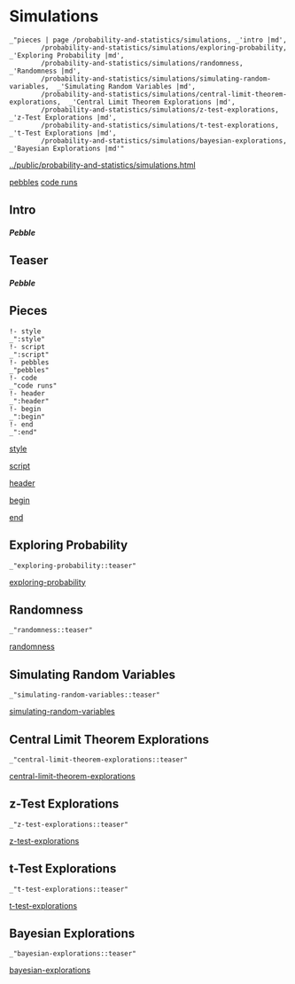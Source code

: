 # Simulations

    _"pieces | page /probability-and-statistics/simulations, _'intro |md',
            /probability-and-statistics/simulations/exploring-probability,  _'Exploring Probability |md',
            /probability-and-statistics/simulations/randomness,  _'Randomness |md',
            /probability-and-statistics/simulations/simulating-random-variables,  _'Simulating Random Variables |md',
            /probability-and-statistics/simulations/central-limit-theorem-explorations,  _'Central Limit Theorem Explorations |md',
            /probability-and-statistics/simulations/z-test-explorations,  _'z-Test Explorations |md',
            /probability-and-statistics/simulations/t-test-explorations,  _'t-Test Explorations |md',
            /probability-and-statistics/simulations/bayesian-explorations,  _'Bayesian Explorations |md'"

[../public/probability-and-statistics/simulations.html](# "save:")

[pebbles](#pebble "h5: | .join \n")
[code runs](#code "h5: | .join \n")

## Intro

##### Pebble

## Teaser

##### Pebble

## Pieces

    !- style
    _":style"
    !- script
    _":script"
    !- pebbles
    _"pebbles"
    !- code
    _"code runs"
    !- header
    _":header"
    !- begin
    _":begin"
    !- end
    _":end"



[style]() 

[script]()

[header]()

[begin]()

[end]()

## Exploring Probability

    _"exploring-probability::teaser"


[exploring-probability](pages/probability-and-statistics_simulations_exploring-probability.md "load:")

## Randomness

    _"randomness::teaser"


[randomness](pages/probability-and-statistics_simulations_randomness.md "load:")

## Simulating Random Variables

    _"simulating-random-variables::teaser"


[simulating-random-variables](pages/probability-and-statistics_simulations_simulating-random-variables.md "load:")

## Central Limit Theorem Explorations

    _"central-limit-theorem-explorations::teaser"


[central-limit-theorem-explorations](pages/probability-and-statistics_simulations_central-limit-theorem-explorations.md "load:")

## z-Test Explorations

    _"z-test-explorations::teaser"


[z-test-explorations](pages/probability-and-statistics_simulations_z-test-explorations.md "load:")

## t-Test Explorations

    _"t-test-explorations::teaser"


[t-test-explorations](pages/probability-and-statistics_simulations_t-test-explorations.md "load:")

## Bayesian Explorations

    _"bayesian-explorations::teaser"


[bayesian-explorations](pages/probability-and-statistics_simulations_bayesian-explorations.md "load:")